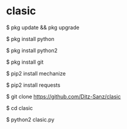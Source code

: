 # clasic

$ pkg update && pkg upgrade 

$ pkg install python

$ pkg install python2 

$ pkg install git 

$ pip2 install mechanize 

$ pip2 install requests 

$ git clone https://github.com/Ditz-Sanz/clasic

$ cd clasic

$ python2 clasic.py


